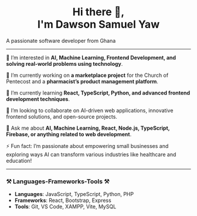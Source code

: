 <h1 align="center">Hi there 👋,<br/> I'm Dawson Samuel Yaw</h1>

A passionate software developer from Ghana

---
👀 I’m interested in **AI, Machine Learning, Frontend Development, and solving real-world problems using technology**.

🔭 I’m currently working on **a marketplace project** for the Church of Pentecost and a **pharmacist’s product management platform**.

🌱 I’m currently learning **React, TypeScript, Python, and advanced frontend development techniques**.

💞️ I’m looking to collaborate on AI-driven web applications, innovative frontend solutions, and open-source projects.

💬 Ask me about **AI, Machine Learning, React, Node.js, TypeScript, Firebase, or anything related to web development**.

⚡ Fun fact: I’m passionate about empowering small businesses and exploring ways AI can transform various industries like healthcare and education!

---

### ⚒️ Languages-Frameworks-Tools ⚒️

- **Languages**: JavaScript, TypeScript, Python, PHP  
- **Frameworks**: React, Bootstrap, Express  
- **Tools**: Git, VS Code, XAMPP, Vite, MySQL  
